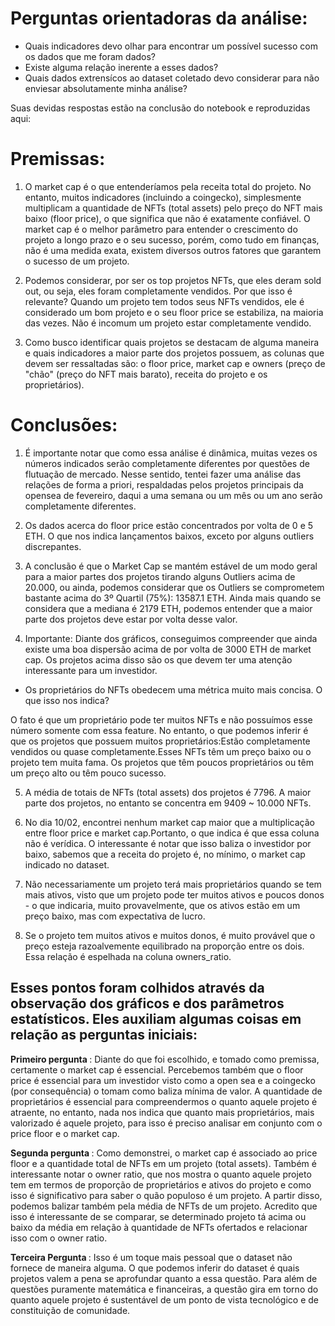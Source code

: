 # Perguntas orientadoras da análise:

- Quais indicadores devo olhar para encontrar um possível sucesso com os dados que me foram dados?
- Existe alguma relação inerente a esses dados?
- Quais dados extrensícos ao dataset coletado devo considerar para não enviesar absolutamente minha análise?

Suas devidas respostas estão na conclusão do notebook e reproduzidas aqui:

# Premissas:
1. O market cap é o que entenderíamos pela receita total do projeto. No entanto, muitos indicadores (incluindo a coingecko), simplesmente multiplicam a quantidade de NFTs (total assets) pelo preço do NFT mais baixo (floor price), o que significa que não é exatamente confiável. O market cap é o melhor parâmetro para entender o crescimento do projeto a longo prazo e o seu sucesso, porém, como tudo em finanças, não é uma medida exata, existem diversos outros fatores que garantem o sucesso de um projeto.

2. Podemos considerar, por ser os top projetos NFTs, que eles deram sold out, ou seja, eles foram completamente vendidos. Por que isso é relevante? Quando um projeto tem todos seus NFTs vendidos, ele é considerado um bom projeto e o seu floor price se estabiliza, na maioria das vezes. Não é incomum um projeto estar completamente vendido.

3. Como busco identificar quais projetos se destacam de alguma maneira e quais indicadores a maior parte dos projetos possuem, as colunas que devem ser ressaltadas são: o floor price, market cap e owners (preço de "chão" (preço do NFT mais barato), receita do projeto e os proprietários).

# Conclusões:
1. É importante notar que como essa análise é dinâmica, muitas vezes os números indicados serão completamente diferentes por questões de flutuação de mercado. Nesse sentido, tentei fazer uma análise das relações de forma a priori, respaldadas pelos projetos principais da opensea de fevereiro, daqui a uma semana ou um mês ou um ano serão completamente diferentes.

2. Os dados acerca do floor price estão concentrados por volta de 0 e 5 ETH. O que nos indica lançamentos baixos, exceto por alguns outliers discrepantes.

3. A conclusão é que o Market Cap se mantém estável de um modo geral para a maior partes dos projetos tirando alguns Outliers acima de 20.000, ou ainda, podemos considerar que os Outliers se comprometem bastante acima do 3º Quartil (75%): 13587.1 ETH. Ainda mais quando se considera que a mediana é 2179 ETH, podemos entender que a maior parte dos projetos deve estar por volta desse valor.

4. Importante: Diante dos gráficos, conseguimos compreender que ainda existe uma boa dispersão acima de por volta de 3000 ETH de market cap. Os projetos acima disso são os que devem ter uma atenção interessante para um investidor.
 - Os proprietários do NFTs obedecem uma métrica muito mais concisa. O que isso nos indica?
 
O fato é que um proprietário pode ter muitos NFTs e não possuímos esse número somente com essa feature. No entanto, o que podemos inferir é que os projetos que possuem muitos proprietários:Estão completamente vendidos ou quase completamente.Esses NFTs têm um preço baixo ou o projeto tem muita fama. Os projetos que têm poucos proprietários ou têm um preço alto ou têm pouco sucesso.

5. A média de totais de NFTs (total assets) dos projetos é 7796. A maior parte dos projetos, no entanto se concentra em 9409 ~ 10.000 NFTs.

6. No dia 10/02, encontrei nenhum market cap maior que a multiplicação entre floor price e market cap.Portanto, o que indica é que essa coluna não é verídica. O interessante é notar que isso baliza o investidor por baixo, sabemos que a receita do projeto é, no mínimo, o market cap indicado no dataset.

7. Não necessariamente um projeto terá mais proprietários quando se tem mais ativos, visto que um projeto pode ter muitos ativos e poucos donos - o que indicaria, muito provavelmente, que os ativos estão em um preço baixo, mas com expectativa de lucro.

8. Se o projeto tem muitos ativos e muitos donos, é muito provável que o preço esteja razoalvemente equilibrado na proporção entre os dois. Essa relação é espelhada na coluna owners_ratio.

## Esses pontos foram colhidos através da observação dos gráficos e dos parâmetros estatísticos. Eles auxiliam algumas coisas em relação as perguntas iniciais:

<b> Primeiro pergunta </b>: Diante do que foi escolhido, e tomado como premissa, certamente o market cap é essencial. Percebemos também que o floor price é essencial para um investidor visto como a open sea e a coingecko (por consequência) o tomam como baliza mínima de valor. A quantidade de proprietários é essencial para compreendermos o quanto aquele projeto é atraente, no entanto, nada nos indica que quanto mais proprietários, mais valorizado é aquele projeto, para isso é preciso analisar em conjunto com o price floor e o market cap.

<b> Segunda pergunta </b>: Como demonstrei, o market cap é associado ao price floor e a quantidade total de NFTs em um projeto (total assets). Também é interessante notar o owner ratio, que nos mostra o quanto aquele projeto tem em termos de proporção de proprietários e ativos do projeto e como isso é significativo para saber o quão populoso é um projeto. A partir disso, podemos balizar também pela média de NFTs de um projeto. Acredito que isso é interessante de se comparar, se determinado projeto tá acima ou baixo da média em relação à quantidade de NFTs ofertados e relacionar isso com o owner ratio.

<b> Terceira Pergunta </b>: Isso é um toque mais pessoal que o dataset não fornece de maneira alguma. O que podemos inferir do dataset é quais projetos valem a pena se aprofundar quanto a essa questão. Para além de questões puramente matemática e financeiras, a questão gira em torno do quanto aquele projeto é sustentável de um ponto de vista tecnológico e de constituição de comunidade.

